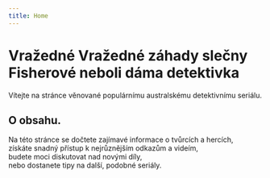 ```yaml
---
title: Home
---
```


# Vražedné Vražedné záhady slečny Fisherové neboli dáma detektivka

Vítejte na stránce věnované populárnímu australskému detektivnímu seriálu.

## O obsahu.

Na této stránce se dočtete zajímavé informace o tvůrcích a hercích,  
získáte snadný přístup k nejrůznějším odkazům a videím,   
budete moci diskutovat nad novými díly,  
nebo dostanete tipy na další, podobné seriály.  

